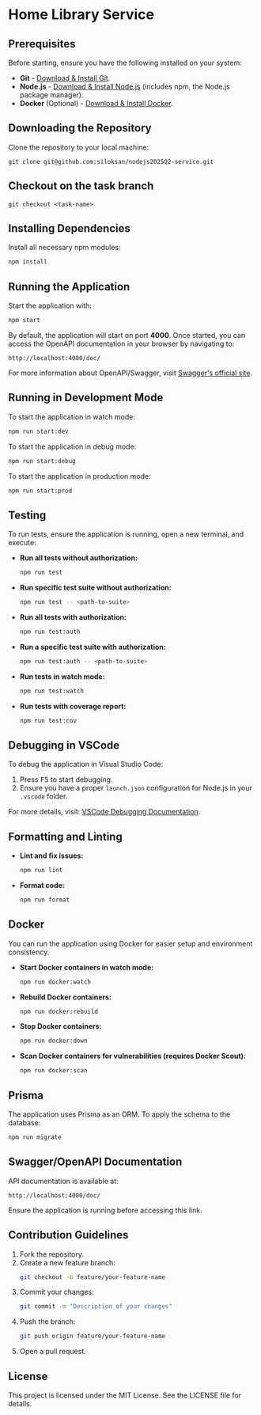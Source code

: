 # Home Library Service

## Prerequisites

Before starting, ensure you have the following installed on your system:

- **Git** - [Download & Install Git](https://git-scm.com/downloads).
- **Node.js** - [Download & Install Node.js](https://nodejs.org/en/download/) (includes npm, the Node.js package manager).
- **Docker** (Optional) - [Download & Install Docker](https://www.docker.com/products/docker-desktop).

## Downloading the Repository

Clone the repository to your local machine:

```
git clone git@github.com:siloksan/nodejs2025Q2-service.git
```

## Checkout on the task branch

```
git checkout <task-name>
```

## Installing Dependencies

Install all necessary npm modules:

```bash
npm install
```

## Running the Application

Start the application with:

```bash
npm start
```

By default, the application will start on port **4000**. Once started, you can access the OpenAPI documentation in your browser by navigating to:

```
http://localhost:4000/doc/
```

For more information about OpenAPI/Swagger, visit [Swagger's official site](https://swagger.io/).

## Running in Development Mode

To start the application in watch mode:

```bash
npm run start:dev
```

To start the application in debug mode:

```bash
npm run start:debug
```

To start the application in production mode:

```bash
npm run start:prod
```

## Testing

To run tests, ensure the application is running, open a new terminal, and execute:

- **Run all tests without authorization:**

  ```bash
  npm run test
  ```

- **Run specific test suite without authorization:**

  ```bash
  npm run test -- <path-to-suite>
  ```

- **Run all tests with authorization:**

  ```bash
  npm run test:auth
  ```

- **Run a specific test suite with authorization:**

  ```bash
  npm run test:auth -- <path-to-suite>
  ```

- **Run tests in watch mode:**

  ```bash
  npm run test:watch
  ```

- **Run tests with coverage report:**
  ```bash
  npm run test:cov
  ```

## Debugging in VSCode

To debug the application in Visual Studio Code:

1. Press <kbd>F5</kbd> to start debugging.
2. Ensure you have a proper `launch.json` configuration for Node.js in your `.vscode` folder.

For more details, visit: [VSCode Debugging Documentation](https://code.visualstudio.com/docs/editor/debugging).

## Formatting and Linting

- **Lint and fix issues:**

  ```bash
  npm run lint
  ```

- **Format code:**
  ```bash
  npm run format
  ```

## Docker

You can run the application using Docker for easier setup and environment consistency.

- **Start Docker containers in watch mode:**

  ```bash
  npm run docker:watch
  ```

- **Rebuild Docker containers:**

  ```bash
  npm run docker:rebuild
  ```

- **Stop Docker containers:**

  ```bash
  npm run docker:down
  ```

- **Scan Docker containers for vulnerabilities (requires Docker Scout):**
  ```bash
  npm run docker:scan
  ```

## Prisma

The application uses Prisma as an ORM. To apply the schema to the database:

```bash
npm run migrate
```

## Swagger/OpenAPI Documentation

API documentation is available at:

```
http://localhost:4000/doc/
```

Ensure the application is running before accessing this link.

## Contribution Guidelines

1. Fork the repository.
2. Create a new feature branch:
   ```bash
   git checkout -b feature/your-feature-name
   ```
3. Commit your changes:
   ```bash
   git commit -m "Description of your changes"
   ```
4. Push the branch:
   ```bash
   git push origin feature/your-feature-name
   ```
5. Open a pull request.

## License

This project is licensed under the MIT License. See the LICENSE file for details.
